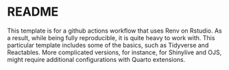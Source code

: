 # README

This template is for a github actions workflow that uses Renv on Rstudio. As a result, while being fully reproducible, it is quite heavy to work with. This particular template includes some of the basics, such as Tidyverse and Reactables. More complicated versions, for instance, for Shinylive and OJS, might require additional configurations with Quarto extensions.
